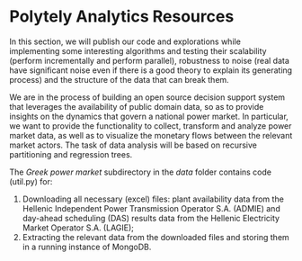 Polytely Analytics Resources
==================
In this section, we will publish our code and explorations while implementing some interesting algorithms and testing their scalability (perform incrementally and perform parallel), robustness to noise (real data have significant noise even if there is a good theory to explain its generating process) and the structure of the data that can break them.

We are in the process of building an open source decision support system that leverages the availability of public domain data, so as to provide insights on the dynamics that govern a national power market. In particular, we want to provide the functionality to collect, transform and analyze power market data, as well as to visualize the monetary flows between the relevant market actors. The task of data analysis will be based on recursive partitioning and regression trees.

The *Greek power market* subdirectory in the *data* folder contains code (util.py) for:

1.  Downloading all necessary (excel) files: plant availability data from the Hellenic Independent Power Transmission Operator S.A. (ADMIE) and day-ahead scheduling (DAS) results data from the Hellenic Electricity Market Operator S.A. (LAGIE);
2. Extracting the relevant data from the downloaded files and storing them in a running instance of MongoDB.